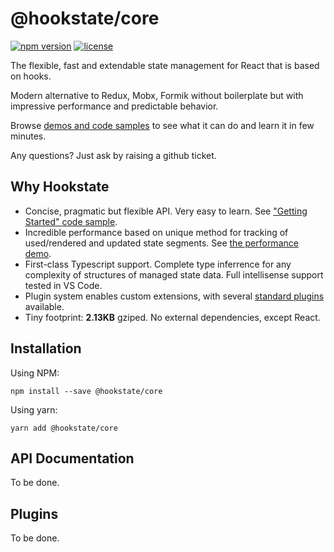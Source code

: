 # @hookstate/core

[![npm version](https://badge.fury.io/js/%40hookstate%2Fcore.svg)](https://badge.fury.io/js/%40hookstate%2Fcore) [![license](https://img.shields.io/github/license/avkonst/hookstate)](https://img.shields.io/github/license/avkonst/hookstate)

The flexible, fast and extendable state management for React that is based on hooks.

Modern alternative to Redux, Mobx, Formik without boilerplate but with impressive performance and predictable behavior.

Browse [demos and code samples](https://hookstate.netlify.com) to see what it can do and learn it in few minutes.

Any questions? Just ask by raising a github ticket.

## Why Hookstate

- Concise, pragmatic but flexible API. Very easy to learn. See ["Getting Started" code sample](https://hookstate.netlify.com/getting-started).
- Incredible performance based on unique method for tracking of used/rendered and updated state segments. See [the performance demo](https://hookstate.netlify.com/performance-demo-large-table).
- First-class Typescript support. Complete type inferrence for any complexity of structures of managed state data. Full intellisense support tested in VS Code.
- Plugin system enables custom extensions, with several [standard plugins](#plugins) available.
- Tiny footprint: **2.13KB** gziped. No external dependencies, except React.

## Installation

Using NPM:
```
npm install --save @hookstate/core
```

Using yarn:
```
yarn add @hookstate/core
```

## API Documentation

To be done.

## Plugins

To be done.
